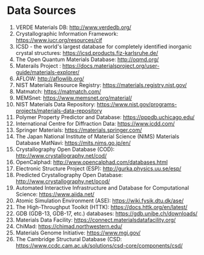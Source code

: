 # Data Sources
1. VERDE Materials DB: http://www.verdedb.org/
2. Crystallographic Information Framework: https://www.iucr.org/resources/cif
3. ICSD - the world's largest database for completely identified inorganic crystal structures: https://icsd.products.fiz-karlsruhe.de/
4. The Open Quantum Materials Database: http://oqmd.org/
5. Materails Project : https://docs.materialsproject.org/user-guide/materials-explorer/
6. AFLOW: http://aflowlib.org/
7. NIST Materials Resource Registry: https://materials.registry.nist.gov/
8. Matmatch: https://matmatch.com/
9. MEMSnet: https://www.memsnet.org/material/
10. NIST Materials Data Repository: https://www.nist.gov/programs-projects/materials-data-repository
11. Polymer Property Predictor and Database: https://pppdb.uchicago.edu/
12. International Centre for Diffraction Data: https://www.icdd.com/
13. Springer Materials: https://materials.springer.com/
14. The Japan National Institute of Material Science (NIMS) Materials Database MatNavi: https://mits.nims.go.jp/en/
15. Crystallography Open Database (COD): http://www.crystallography.net/cod/
16. OpenCalphad: http://www.opencalphad.com/databases.html
17. Electronic Structure Project (ESP): http://gurka.physics.uu.se/esp/
18. Predicted Crystallography Open Database: http://www.crystallography.net/pcod/
19. Automated Interactive Infrastructure and Database for Computational Science: https://www.aiida.net/
20. Atomic Simulation Environment (ASE): https://wiki.fysik.dtu.dk/ase/
21. The High-Throughput Toolkit (HTTK): https://docs.httk.org/en/latest/
22. GDB (GDB-13, GDB-17, etc.) databases: https://gdb.unibe.ch/downloads/
23. Materials Data Facility: https://connect.materialsdatafacility.org/
24. ChiMad: https://chimad.northwestern.edu/
25. Materials Genome Initiative: https://www.mgi.gov/
26. The Cambridge Structural Database (CSD: https://www.ccdc.cam.ac.uk/solutions/csd-core/components/csd/
